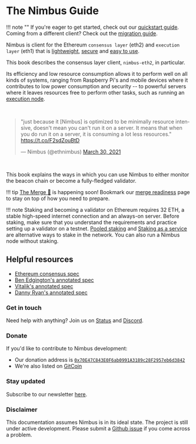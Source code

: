# The Nimbus Guide

!!! note ""
    If you're eager to get started, check out our [quickstart guide](./quick-start.md). Coming from a different client? Check out the [migration guide](./migration.md).

Nimbus is client for the Ethereum `consensus layer` (eth2) and `execution layer` (eth1) that is [lightweight](https://our.status.im/ethereum-is-green/), [secure](./audit.md) and [easy to use](./run-a-validator.md).

This book describes the consensus layer client, `nimbus-eth2`, in particular.

Its efficiency and low resource consumption allows it to perform well on all kinds of systems, ranging from Raspberry Pi's and mobile devices where it contributes to low power consumption and security -- to powerful servers where it leaves resources free to perform other tasks, such as running an [execution node](./eth1.md).

</br>

<blockquote class="twitter-tweet"><p lang="en" dir="ltr">&quot;just because it [Nimbus] is optimized to be minimally resource intensive, doesn&#39;t mean you can&#39;t run it on a server. It means that when you do run it on a server, it is consuming a lot less resources.&quot; <a href="https://t.co/F2sdZouBtD">https://t.co/F2sdZouBtD</a></p>&mdash; Nimbus (@ethnimbus) <a href="https://twitter.com/ethnimbus/status/1376836270245154817?ref_src=twsrc%5Etfw">March 30, 2021</a></blockquote> <script async src="https://platform.twitter.com/widgets.js" charset="utf-8"></script>

</br>

This book explains the ways in which you can use Nimbus to either monitor the beacon chain or become a fully-fledged validator.

!!! tip
    [The Merge 🐼](https://ethereum.org/en/upgrades/merge/) is happening soon! Bookmark our [merge readiness](./merge.md) page to stay on top of how you need to prepare.

!!! note
    Staking and becoming a validator on Ethereum requires 32 ETH, a stable high-speed internet connection and an always-on server. Before staking, make sure that you understand the requirements and practice setting up a validator on a testnet. [Pooled staking](https://ethereum.org/en/staking/pools/) and [Staking as a service](https://ethereum.org/en/staking/saas/) are alternative ways to stake in the network. You can also run a Nimbus node without staking.

## Helpful resources

- [Ethereum consensus spec](https://github.com/ethereum/consensus-specs/)
- [Ben Edgington's annotated spec](https://benjaminion.xyz/eth2-annotated-spec/phase0/beacon-chain/)
- [Vitalik's annotated spec](https://github.com/ethereum/annotated-spec/blob/master/phase0/beacon-chain.md)
- [Danny Ryan's annotated spec](https://notes.ethereum.org/@djrtwo/Bkn3zpwxB)

### Get in touch

Need help with anything? Join us on [Status](https://join.status.im/nimbus-general) and [Discord](https://discord.gg/9dWwPnG).

### Donate

If you'd like to contribute to Nimbus development:

* Our donation address is [`0x70E47C843E0F6ab0991A3189c28F2957eb6d3842`](https://etherscan.io/address/0x70E47C843E0F6ab0991A3189c28F2957eb6d3842)
* We're also listed on [GitCoin](https://gitcoin.co/grants/137/nimbus-2)

### Stay updated

Subscribe to our newsletter [here](https://subscribe.nimbus.guide/).

### Disclaimer

This documentation assumes Nimbus is in its ideal state. The project is still under active development. Please submit a [Github issue](https://github.com/status-im/nimbus-eth2/issues) if you come across a problem.
